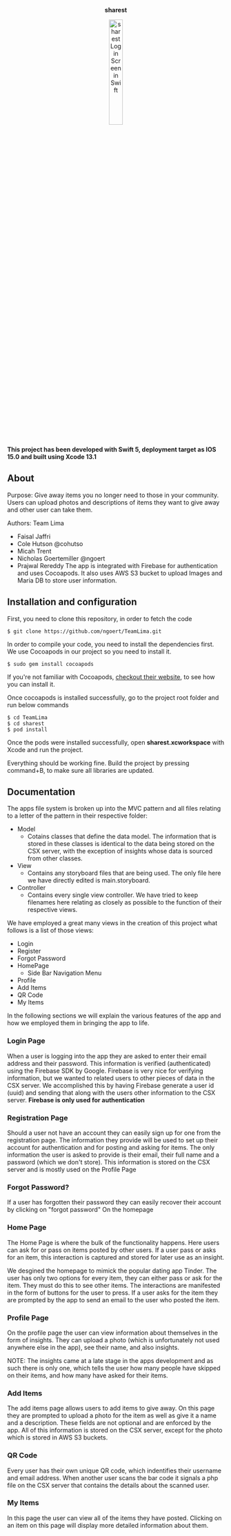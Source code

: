  <p align="center">
      <b>sharest</b>
  </p>

<p align="center">
    <a href="https://teamlimashareit.s3.amazonaws.com/Screen+Shot+2022-04-21+at+2.00.10+PM.png"><img src="https://teamlimashareit.s3.amazonaws.com/Screen+Shot+2022-04-21+at+2.00.10+PM.png" width="25%" alt = "sharest Login Screen in Swift"/></a>
</p>

**This project has been developed with Swift 5, deployment target as IOS 15.0 and built using Xcode 13.1**

## About

Purpose: Give away items you no longer need to those in your community. Users can upload photos and descriptions of items they want to give away and other user can take them.

Authors: Team Lima
- Faisal Jaffri
- Cole Hutson @cohutso
- Micah Trent
- Nicholas Goertemiller @ngoert
- Prajwal Rereddy 
The app is integrated with Firebase for authentication and uses Cocoapods. It also uses AWS S3 bucket to upload Images and Maria DB to store user information.

## Installation and configuration

First, you need to clone this repository, in order to fetch the code

```
$ git clone https://github.com/ngoert/TeamLima.git
```

In order to compile your code, you need to install the dependencies first. We use Cocoapods in our project so you need to install it.  

```
$ sudo gem install cocoapods
```

If you're not familiar with Cocoapods, <a href="https://guides.cocoapods.org/using/getting-started.html">checkout their website</a>, to see how you can install it.

Once cocoapods is installed successfully, go to the project root folder and run below commands

```
$ cd TeamLima
$ cd sharest
$ pod install
```
Once the pods were installed successfully, open <b>sharest.xcworkspace</b> with Xcode and run the project.


Everything should be working fine. Build the project by pressing command+B, to make sure all libraries are updated.


## Documentation

The apps file system is broken up into the MVC pattern and all files relating to a letter of the pattern in their respective folder:
- Model
  - Cotains classes that define the data model. The information that is stored in these classes is identical to the data being stored on the CSX server,    with the exception of insights whose data is sourced from other classes.
- View
  - Contains any storyboard files that are being used. The only file here we have directly edited is main.storyboard.
- Controller
  - Contains every single view controller. We have tried to keep filenames here relating as closely as possible to the function of their respective views.

We have employed a great many views in the creation of this project what follows is a list of those views:

- Login
- Register
- Forgot Password
- HomePage
  - Side Bar Navigation Menu 
- Profile 
- Add Items 
- QR Code 
- My Items

In the following sections we will explain the various features of the app and how we employed them in bringing the app to life.

### Login Page

When a user is logging into the app they are asked to enter their email address and their password. This information is verified (authenticated) using the Firebase SDK by Google. Firebase is very nice for verifying information, but we wanted to related users to other pieces of data in the CSX server.
We accomplished this by having Firebase generate a user id (uuid) and sending that along with the users other information to the CSX server. **Firebase is only used for authentication** 

### Registration Page

Should a user not have an account they can easily sign up for one from the registration page. The information they provide will be used to set up their account for authentication and for posting and asking for items. The only information the user is asked to provide is their email, their full name and a password (which we don't store). This information is stored on the CSX server and is mostly used on the Profile Page

### Forgot Password?

If a user has forgotten their password they can easily recover their account by clicking on "forgot password" On the homepage

### Home Page

The Home Page is where the bulk of the functionality happens. Here users can ask for or pass on items posted by other users. If a user pass or asks for an item, this interaction is captured and stored for later use as an insight. 

We desgined the homepage to mimick the popular dating app Tinder. The user has only two options for every item, they can either pass or ask for the item. They must do this to see other items. The interactions are manifested in the form of buttons for the user to press. If a user asks for the item they are prompted by the app to send an email to the user who posted the item.

### Profile Page

On the profile page the user can view information about themselves in the form of insights. They can upload a photo (which is unfortunately not used anywhere else in the app), see their name, and also insights.

NOTE: The insights came at a late stage in the apps development and as such there is only one, which tells the user how many people have skipped on their items, and how many have asked for their items.

### Add Items

The add items page allows users to add items to give away. On this page they are prompted to upload a photo for the item as well as give it a name and a description. These fields are not optional and are enforced by the app. All of this information is stored on the CSX server, except for the photo which is stored in AWS S3 buckets.

### QR Code

Every user has their own unique QR code, which indentifies their username and email address. When another user scans the bar code it signals
a php file on the CSX server that contains the details about the scanned user.

### My Items

In this page the user can view all of the items they have posted. Clicking on an item on this page will display more detailed information about them.






